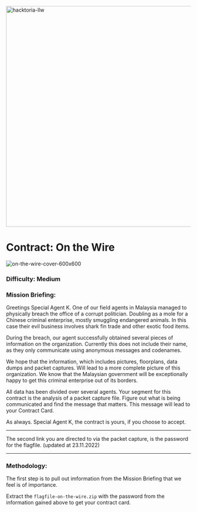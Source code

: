 <img width="600" alt="hacktoria-llw" src="https://user-images.githubusercontent.com/117080369/203552008-2d0e0a07-1815-485b-8f3f-ae7ed7258af8.png">

# Contract: On the Wire
![on-the-wire-cover-600x600](https://user-images.githubusercontent.com/117080369/204089579-690a2968-bd82-45b8-87b2-bc5093741877.png)

### Difficulty: Medium

### Mission Briefing:
Greetings Special Agent K. One of our field agents in Malaysia managed to physically breach the office of a corrupt politician. Doubling as a mole for a Chinese criminal enterprise, mostly smuggling endangered animals. In this case their evil business involves shark fin trade and other exotic food items.

During the breach, our agent successfully obtained several pieces of information on the organization. Currently this does not include their name, as they only communicate using anonymous messages and codenames.

We hope that the information, which includes pictures, floorplans, data dumps and packet captures. Will lead to a more complete picture of this organization. We know that the Malaysian government will be exceptionally happy to get this criminal enterprise out of its borders.

All data has been divided over several agents. Your segment for this contract is the analysis of a packet capture file. Figure out what is being communicated and find the message that matters. This message will lead to your Contract Card.

As always. Special Agent K, the contract is yours, if you choose to accept.

---

The second link you are directed to via the packet capture, is the password for the flagfile. (updated at 23.11.2022)

---

### Methodology:
The first step is to pull out imformation from the Mission Briefing that we feel is of importance.


Extract the `flagfile-on-the-wire.zip` with the password from the information gained above to get your contract card.
